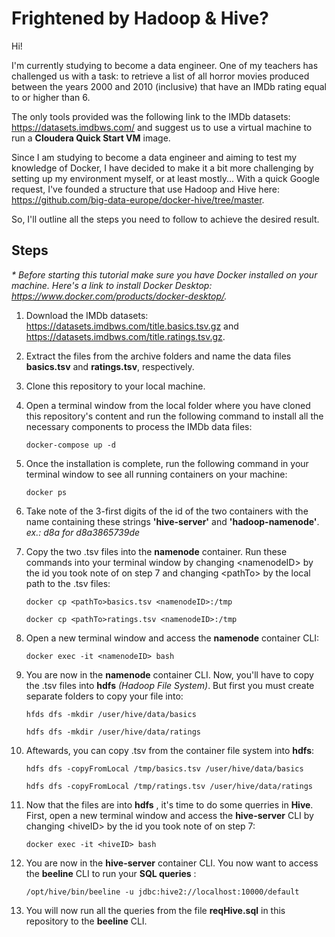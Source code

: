# Frightened by Hadoop & Hive?

Hi!

I'm currently studying to become a data engineer. One of my teachers has challenged us with a task: to retrieve a list of all horror movies produced between the years 2000 and 2010 (inclusive) that have an IMDb rating equal to or higher than 6. 

The only tools provided was the following link to the IMDb datasets: https://datasets.imdbws.com/ and suggest us to use a virtual machine to run a __Cloudera Quick Start VM__ image.

Since I am studying to become a data engineer and aiming to test my knowledge of Docker, I have decided to make it a bit more challenging by setting up my environment myself, or at least mostly...
With a quick Google request, I've founded a structure that use Hadoop and Hive here: https://github.com/big-data-europe/docker-hive/tree/master.

So, I'll outline all the steps you need to follow to achieve the desired result.  

## Steps
_* Before starting this tutorial make sure you have Docker installed on your machine. Here's a link to install Docker Desktop: https://www.docker.com/products/docker-desktop/._

1. Download the IMDb datasets: https://datasets.imdbws.com/title.basics.tsv.gz and https://datasets.imdbws.com/title.ratings.tsv.gz.
   

3. Extract the files from the archive folders and name the data files __basics.tsv__ and __ratings.tsv__, respectively.


4. Clone this repository to your local machine.


5. Open a terminal window from the local folder where you have cloned this repository's content and run the following command to install all the necessary components to process the IMDb data files:

     `docker-compose up -d`


6. Once the installation is complete, run the following command in your terminal window to see all running containers on your machine:
  
     `docker ps`


7. Take note of the 3-first digits of the id of the two containers with the name containing these strings __'hive-server'__ and __'hadoop-namenode'__.
   _ex.: d8a for d8a3865739de_


8. Copy the two .tsv files into the __namenode__ container.
   Run these commands into your terminal window by changing &lt;namenodeID&gt; by the id you took note of on step 7 and changing &lt;pathTo&gt; by the local path to the .tsv files:

     `docker cp <pathTo>basics.tsv <namenodeID>:/tmp`
  
     `docker cp <pathTo>ratings.tsv <namenodeID>:/tmp`


9. Open a new terminal window and access the __namenode__ container CLI:

     `docker exec -it <namenodeID> bash`
   

10. You are now in the __namenode__ container CLI. Now, you'll have to copy the .tsv files into __hdfs__ _(Hadoop File System)_. But first you must create separate folders to copy your file into:
   
     `hfds dfs -mkdir /user/hive/data/basics`
   
     `hdfs dfs -mkdir /user/hive/data/ratings`


11. Aftewards, you can copy .tsv from the container file system into __hdfs__:
   
     `hdfs dfs -copyFromLocal /tmp/basics.tsv /user/hive/data/basics`
      
     `hdfs dfs -copyFromLocal /tmp/ratings.tsv /user/hive/data/ratings`


12. Now that the files are into __hdfs__ , it's time to do some querries in __Hive__.
    First, open a new terminal window and access the __hive-server__ CLI by changing &lt;hiveID&gt; by the id you took note of on step 7:

     `docker exec -it <hiveID> bash`

13. You are now in the __hive-server__ container CLI. You now want to access the __beeline__ CLI to run your __SQL queries__ :

    `/opt/hive/bin/beeline -u jdbc:hive2://localhost:10000/default`

14. You will now run all the queries from the file __reqHive.sql__ in this repository to the __beeline__ CLI.
  



